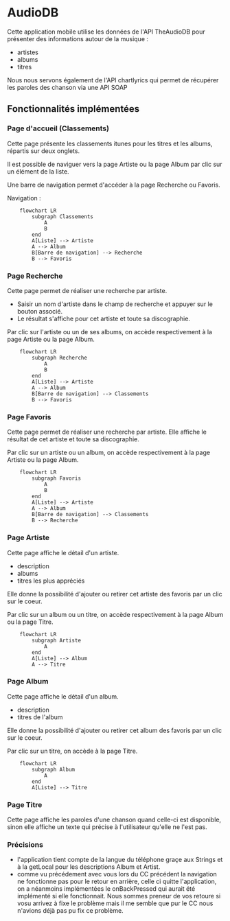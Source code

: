 # AudioDB

Cette application mobile utilise les données de l'API TheAudioDB pour présenter des informations autour de la musique :
- artistes
- albums
- titres

Nous nous servons également de l'API chartlyrics qui permet de récupérer les paroles des chanson via une API SOAP

## Fonctionnalités implémentées
### Page d'accueil (Classements)
Cette page présente les classements itunes pour les titres et les albums, répartis sur deux onglets.

Il est possible de naviguer vers la page Artiste ou la page Album par clic sur un élément de la liste.

Une barre de navigation permet d'accéder à la page Recherche ou Favoris.

Navigation :
```mermaid
    flowchart LR
        subgraph Classements
            A
            B
        end
        A[Liste] --> Artiste
        A --> Album
        B[Barre de navigation] --> Recherche
        B --> Favoris
```
### Page Recherche

Cette page permet de réaliser une recherche par artiste. 
- Saisir un nom d'artiste dans le champ de recherche et appuyer sur le bouton associé.
- Le résultat s'affiche pour cet artiste et toute sa discographie.

Par clic sur l'artiste ou un de ses albums, on accède respectivement à la page Artiste ou la page Album.

```mermaid
    flowchart LR
        subgraph Recherche
            A
            B
        end
        A[Liste] --> Artiste
        A --> Album
        B[Barre de navigation] --> Classements
        B --> Favoris
```

### Page Favoris
Cette page permet de réaliser une recherche par artiste. Elle affiche le résultat de cet artiste et toute sa discographie.

Par clic sur un artiste ou un album, on accède respectivement à la page Artiste ou la page Album.

```mermaid
    flowchart LR
        subgraph Favoris
            A
            B
        end
        A[Liste] --> Artiste
        A --> Album
        B[Barre de navigation] --> Classements
        B --> Recherche
```

### Page Artiste
Cette page affiche le détail d'un artiste.
- description
- albums
- titres les plus appréciés

Elle donne la possibilité d'ajouter ou retirer cet artiste des favoris par un clic sur le coeur.

Par clic sur un album ou un titre, on accède respectivement à la page Album ou la page Titre.

```mermaid
    flowchart LR
        subgraph Artiste
            A
        end
        A[Liste] --> Album
        A --> Titre
```

### Page Album
Cette page affiche le détail d'un album.
- description
- titres de l'album

Elle donne la possibilité d'ajouter ou retirer cet album des favoris par un clic sur le coeur.

Par clic sur un titre, on accède à la page Titre.

```mermaid
    flowchart LR
        subgraph Album
            A
        end
        A[Liste] --> Titre
```

### Page Titre
Cette page affiche les paroles d'une chanson quand celle-ci est disponible, sinon elle affiche un texte qui précise à l'utilisateur qu'elle ne l'est pas.

### Précisions
- l'application tient compte de la langue du téléphone graçe aux Strings et à la getLocal pour les descriptions Album et Artist.
- comme vu précédement avec vous lors du CC précédent la navigation ne fonctionne pas pour le retour en arrière, celle ci quitte l'application, on a néanmoins implémentées le onBackPressed qui aurait été implémenté si elle fonctionnait. Nous sommes preneur de vos retoure si vosu arrivez à fixe le problème mais il me semble que pur le CC nous n'avions déjà pas pu fix ce problème.
